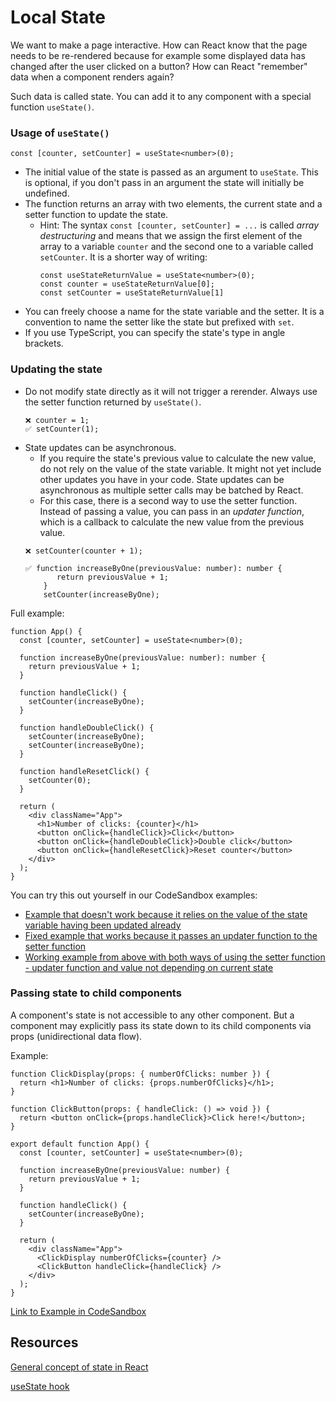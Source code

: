 # Local State

We want to make a page interactive. How can React know that the page needs to be re-rendered because
for example some displayed data has changed after the user clicked on a button?
How can React "remember" data when a component renders again?

Such data is called state. You can add it to any component with a special function `useState()`.

### Usage of `useState()`
```
const [counter, setCounter] = useState<number>(0);
```

* The initial value of the state is passed as an argument to `useState`. This is optional, if you don't pass in an argument the state will initially be undefined.
* The function returns an array with two elements, the current state and a setter function to update the state.
    * Hint: The syntax `const [counter, setCounter] = ...` is called *array destructuring* and means that we assign the first
      element of the array to a variable `counter` and the second one to a variable called `setCounter`. It is a shorter way of
      writing:
       ```
       const useStateReturnValue = useState<number>(0);
       const counter = useStateReturnValue[0];
       const setCounter = useStateReturnValue[1]
       ```
* You can freely choose a name for the state variable and the setter. It is a convention to name the setter like the state but prefixed with `set`.
* If you use TypeScript, you can specify the state's type in angle brackets.

### Updating the state

* Do not modify state directly as it will not trigger a rerender. Always use the setter function returned by `useState()`.
    ```
    ❌ counter = 1;
    ✅ setCounter(1);
    ```
* State updates can be asynchronous.
    * If you require the state's previous value to calculate the new value, do not rely on the value of the state variable. It might not yet include other updates you have in your code. State updates can be asynchronous as multiple setter calls may be batched by React.
    * For this case, there is a second way to use the setter function. Instead of passing a value, you can pass in an *updater function*, which is a callback to calculate the new value from the previous value.
  ```
  ❌ setCounter(counter + 1);
  
  ✅ function increaseByOne(previousValue: number): number {
         return previousValue + 1;
      }
      setCounter(increaseByOne);
  ```

Full example:
```
function App() {
  const [counter, setCounter] = useState<number>(0);

  function increaseByOne(previousValue: number): number {
    return previousValue + 1;
  }

  function handleClick() {
    setCounter(increaseByOne);
  }

  function handleDoubleClick() {
    setCounter(increaseByOne);
    setCounter(increaseByOne);
  }

  function handleResetClick() {
    setCounter(0);
  }

  return (
    <div className="App">
      <h1>Number of clicks: {counter}</h1>
      <button onClick={handleClick}>Click</button>
      <button onClick={handleDoubleClick}>Double click</button>
      <button onClick={handleResetClick}>Reset counter</button>
    </div>
  );
}
```
You can try this out yourself in our CodeSandbox examples: 
* [Example that doesn't work because it relies on the value of the state variable having been updated already](https://codesandbox.io/s/react-state-why-does-double-click-not-work-ou3hnl?file=/src/App.tsx)
* [Fixed example that works because it passes an updater function to the setter function](https://codesandbox.io/s/react-state-double-click-fixed-vttbtf?file=/src/App.tsx)
* [Working example from above with both ways of using the setter function - updater function and value not depending on current state](https://codesandbox.io/s/react-state-full-example-rbct6z?file=/src/App.tsx)

### Passing state to child components

A component's state is not accessible to any other component. But a component may explicitly pass its state down to its child components via props (unidirectional data flow).

Example:

```
function ClickDisplay(props: { numberOfClicks: number }) {
  return <h1>Number of clicks: {props.numberOfClicks}</h1>;
}

function ClickButton(props: { handleClick: () => void }) {
  return <button onClick={props.handleClick}>Click here!</button>;
}

export default function App() {
  const [counter, setCounter] = useState<number>(0);

  function increaseByOne(previousValue: number) {
    return previousValue + 1;
  }

  function handleClick() {
    setCounter(increaseByOne);
  }

  return (
    <div className="App">
      <ClickDisplay numberOfClicks={counter} />
      <ClickButton handleClick={handleClick} />
    </div>
  );
}
```
[Link to Example in CodeSandbox](https://codesandbox.io/s/react-state-passing-state-to-child-components-458ubu?file=/src/App.tsx:58-693)

## Resources
[General concept of state in React](https://react.dev/learn/state-a-components-memory)

[useState hook](https://react.dev/reference/react/useState)